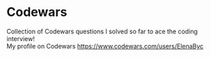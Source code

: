# Codewars
Collection of Codewars questions I solved so far to ace the coding interview!  
My profile on Codewars https://www.codewars.com/users/ElenaByc
